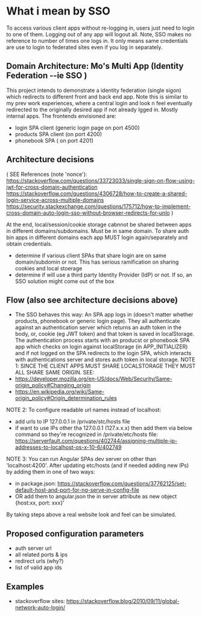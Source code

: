 # What i mean by SSO

To access various client apps without re-logging in, users just need to login to one of them. Logging out of any app will logout all.
Note, SSO makes no reference to number of times one logs in. It only means same credentials are use to login to federated sites even if you log in separately.

## Domain Architecture: Mo's Multi App (Identity Federation --ie SSO )

This project intends to demonstrate a identity federation (single sigon) which redirects to different front and back end app. Note this is similar to my prev work experiences, where a central login and look n feel eventually redirected to the originally desired app if not already lgged in. Mostly internal apps. The frontends envisioned are:

- login SPA client (generic login page on port 4500)
- products SPA client (on port 4200)
- phonebook SPA ( on port 4201)

## Architecture decisions

(
  SEE References (note 'nonce'):
  <https://stackoverflow.com/questions/33723033/single-sign-on-flow-using-jwt-for-cross-domain-authentication>
  <https://stackoverflow.com/questions/4306728/how-to-create-a-shared-login-service-across-multiple-domains>
  <https://security.stackexchange.com/questions/175712/how-to-implement-cross-domain-auto-login-sso-without-browser-redirects-for-unlo>
)

At the end, local/session/cookie storage cabnnot be shared between apps in different domains/subdomains. Must be in same domain. To share auth bin apps in different domains each app MUST login again/separately and obtain credentials.

- determine if various client SPAs that share login are on same domain/subdomin or not. This has serious ramification on sharing cookies and local stoerage
- determine if will use a third party Identity Provider (IdP) or not. If so, an SSO solution might come out of the box

## Flow (also see architecture decisions above)

- The SSO behaves this way: An SPA app logs in (doesn't matter whether products, phonebook or generic login page). They all authenticate against an authentication server which returns an
  auth token in the body, or, cookie (eg JWT token) and that token is saved in localStorage. The authentication process starts with an producst or phonebook SPA app which checks on login
  against localStorage (in APP_INITIALIZER) and if not logged on the SPA redirects to the login SPA, which interacts with authentications server and stores auth token in local storage.
NOTE 1: SINCE THE CLIENT APPS MUST SHARE LOCALSTORAGE THEY MUST ALL SHARE SAME ORIGIN. SEE:
- <https://developer.mozilla.org/en-US/docs/Web/Security/Same-origin_policy#Changing_origin>
- <https://en.wikipedia.org/wiki/Same-origin_policy#Origin_determination_rules>

NOTE 2: To configure readable url names instead of localhost:

- add urls to IP 127.0.0.1 in /private/stc/hosts file
- if want to use IPs other tha 127.0.0.1 (127.x.x.x) then add them via below command so they're recognized in /private/etc/hosts file:
  https://serverfault.com/questions/402744/assigning-multiple-ip-addresses-to-localhost-os-x-10-6/402749

NOTE 3: You can run Angular SPAs dev server on other than 'localhost:4200'. After updating etc/hosts (and if needed adding new IPs) by adding them in one of two ways:

- in package.json: <https://stackoverflow.com/questions/37762125/set-default-host-and-port-for-ng-serve-in-config-file>
- OR add them to angular.json the in server attribute as new object {host:xx, port: xxx}'

By taking steps above a real website look and feel can be simulated.

## Proposed configuration parameters

- auth server url
- all related ports & ips
- redirect urls (why?)
- list of valid app ids

## Examples

- stackoverflow sites: <https://stackoverflow.blog/2010/09/11/global-network-auto-login/>
